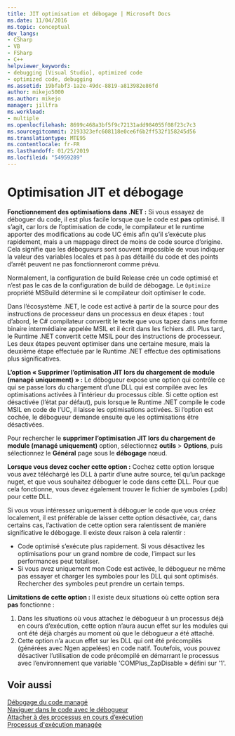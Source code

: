```yaml
---
title: JIT optimisation et débogage | Microsoft Docs
ms.date: 11/04/2016
ms.topic: conceptual
dev_langs:
- CSharp
- VB
- FSharp
- C++
helpviewer_keywords:
- debugging [Visual Studio], optimized code
- optimized code, debugging
ms.assetid: 19bfabf3-1a2e-49dc-8819-a813982e86fd
author: mikejo5000
ms.author: mikejo
manager: jillfra
ms.workload:
- multiple
ms.openlocfilehash: 8699c468a3bf5f9c72131add984055f08f23c7c3
ms.sourcegitcommit: 2193323efc608118e0ce6f6b2ff532f158245d56
ms.translationtype: MTE95
ms.contentlocale: fr-FR
ms.lasthandoff: 01/25/2019
ms.locfileid: "54959289"
---
```

# <a name="jit-optimization-and-debugging"></a>Optimisation JIT et débogage
**Fonctionnement des optimisations dans .NET :** Si vous essayez de déboguer du code, il est plus facile lorsque que le code est **pas** optimisé. Il s’agit, car lors de l’optimisation de code, le compilateur et le runtime apporter des modifications au code UC émis afin qu’il s’exécute plus rapidement, mais a un mappage direct de moins de code source d’origine. Cela signifie que les débogueurs sont souvent impossible de vous indiquer la valeur des variables locales et pas à pas détaillé du code et des points d’arrêt peuvent ne pas fonctionneront comme prévu.

Normalement, la configuration de build Release crée un code optimisé et n’est pas le cas de la configuration de build de débogage. Le `Optimize` propriété MSBuild détermine si le compilateur doit optimiser le code.

Dans l’écosystème .NET, le code est activé à partir de la source pour des instructions de processeur dans un processus en deux étapes : tout d’abord, le C# compilateur convertit le texte que vous tapez dans une forme binaire intermédiaire appelée MSIL et il écrit dans les fichiers .dll. Plus tard, le Runtime .NET convertit cette MSIL pour des instructions de processeur. Les deux étapes peuvent optimiser dans une certaine mesure, mais la deuxième étape effectuée par le Runtime .NET effectue des optimisations plus significatives.

**L’option « Supprimer l’optimisation JIT lors du chargement de module (managé uniquement) » :** Le débogueur expose une option qui contrôle ce qui se passe lors du chargement d’une DLL qui est compilée avec les optimisations activées à l’intérieur du processus cible. Si cette option est désactivée (l’état par défaut), puis lorsque le Runtime .NET compile le code MSIL en code de l’UC, il laisse les optimisations activées. Si l’option est cochée, le débogueur demande ensuite que les optimisations être désactivées.

Pour rechercher le **supprimer l’optimisation JIT lors du chargement de module (managé uniquement)** option, sélectionnez **outils** > **Options**, puis sélectionnez le  **Général** page sous le **débogage** nœud.

**Lorsque vous devez cocher cette option :** Cochez cette option lorsque vous avez téléchargé les DLL à partir d’une autre source, tel qu’un package nuget, et que vous souhaitez déboguer le code dans cette DLL. Pour que cela fonctionne, vous devez également trouver le fichier de symboles (.pdb) pour cette DLL.

Si vous vous intéressez uniquement à déboguer le code que vous créez localement, il est préférable de laisser cette option désactivée, car, dans certains cas, l’activation de cette option sera ralentissent de manière significative le débogage. Il existe deux raison à cela ralentir :

* Code optimisé s’exécute plus rapidement. Si vous désactivez les optimisations pour un grand nombre de code, l’impact sur les performances peut totaliser.
* Si vous avez uniquement mon Code est activée, le débogueur ne même pas essayer et charger les symboles pour les DLL qui sont optimisés. Rechercher des symboles peut prendre un certain temps.

**Limitations de cette option :** Il existe deux situations où cette option sera **pas** fonctionne :

1. Dans les situations où vous attachez le débogueur à un processus déjà en cours d’exécution, cette option n’aura aucun effet sur les modules qui ont été déjà chargés au moment où que le débogueur a été attaché.
2. Cette option n’a aucun effet sur les DLL qui ont été précompilés (générées avec Ngen appelées) en code natif. Toutefois, vous pouvez désactiver l’utilisation de code précompilé en démarrant le processus avec l’environnement que variable 'COMPlus_ZapDisable » défini sur '1'.

## <a name="see-also"></a>Voir aussi  
 [Débogage du code managé](../debugger/debugging-managed-code.md)   
 [Naviguer dans le code avec le débogueur](../debugger/navigating-through-code-with-the-debugger.md)   
 [Attacher à des processus en cours d’exécution](../debugger/attach-to-running-processes-with-the-visual-studio-debugger.md)   
 [Processus d'exécution managée](/dotnet/standard/managed-execution-process)
